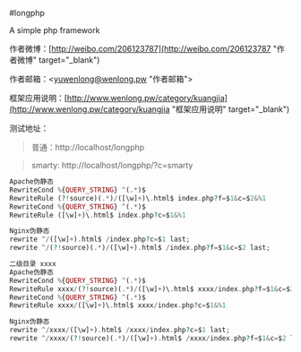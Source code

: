 #longphp

A simple php framework

作者微博：[http://weibo.com/206123787](http://weibo.com/206123787 "作者微博" target="_blank")

作者邮箱：<yuwenlong@wenlong.pw "作者邮箱">

框架应用说明：[http://www.wenlong.pw/category/kuangjia](http://www.wenlong.pw/category/kuangjia "框架应用说明" target="_blank")

测试地址：
> 普通：http://localhost/longphp

> smarty: http://localhost/longphp/?c=smarty

```php
Apache伪静态
RewriteCond %{QUERY_STRING} ^(.*)$
RewriteRule (?!source)(.*)/([\w]+)\.html$ index.php?f=$1&c=$2&%1
RewriteCond %{QUERY_STRING} ^(.*)$
RewriteRule ([\w]+)\.html$ index.php?c=$1&%1

Nginx伪静态
rewrite ^/([\w]+).html$ /index.php?c=$1 last;
rewrite ^/(?!source)(.*)/([\w]+).html$ /index.php?f=$1&c=$2 last;

二级目录 xxxx
Apache伪静态
RewriteCond %{QUERY_STRING} ^(.*)$
RewriteRule xxxx/(?!source)(.*)/([\w]+)\.html$ xxxx/index.php?f=$1&c=$2&%1
RewriteCond %{QUERY_STRING} ^(.*)$
RewriteRule xxxx/([\w]+)\.html$ xxxx/index.php?c=$1&%1

Nginx伪静态
rewrite ^/xxxx/([\w]+).html$ /xxxx/index.php?c=$1 last;
rewrite ^/xxxx/(?!source)(.*)/([\w]+).html$ /xxxx/index.php?f=$1&c=$2 last;
```
